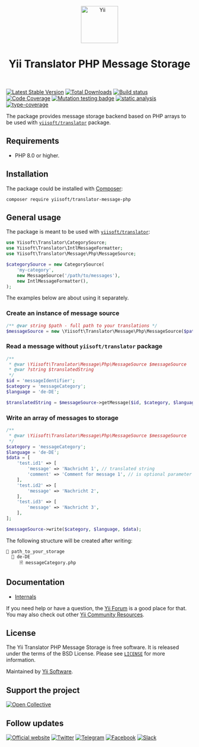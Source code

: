 <p align="center">
    <a href="https://github.com/yiisoft" target="_blank">
        <img src="https://yiisoft.github.io/docs/images/yii_logo.svg" height="100px" alt="Yii">
    </a>
    <h1 align="center">Yii Translator PHP Message Storage</h1>
    <br>
</p>

[![Latest Stable Version](https://poser.pugx.org/yiisoft/translator-message-php/v)](https://packagist.org/packages/yiisoft/translator-message-php)
[![Total Downloads](https://poser.pugx.org/yiisoft/translator-message-php/downloads)](https://packagist.org/packages/yiisoft/translator-message-php)
[![Build status](https://github.com/yiisoft/translator-message-php/workflows/build/badge.svg)](https://github.com/yiisoft/translator-message-php/actions?query=workflow%3Abuild)
[![Code Coverage](https://codecov.io/gh/yiisoft/translator-message-php/branch/master/graph/badge.svg)](https://codecov.io/gh/yiisoft/translator-message-php)
[![Mutation testing badge](https://img.shields.io/endpoint?style=flat&url=https%3A%2F%2Fbadge-api.stryker-mutator.io%2Fgithub.com%2Fyiisoft%2Ftranslator-message-php%2Fmaster)](https://dashboard.stryker-mutator.io/reports/github.com/yiisoft/translator-message-php/master)
[![static analysis](https://github.com/yiisoft/translator-message-php/workflows/static%20analysis/badge.svg)](https://github.com/yiisoft/translator-message-php/actions?query=workflow%3A%22static+analysis%22)
[![type-coverage](https://shepherd.dev/github/yiisoft/translator-message-php/coverage.svg)](https://shepherd.dev/github/yiisoft/translator-message-php)

The package provides message storage backend based on PHP arrays to be used with [`yiisoft/translator`](https://github.com/yiisoft/translator) package.

## Requirements

- PHP 8.0 or higher.

## Installation

The package could be installed with [Composer](https://getcomposer.org):

```shell
composer require yiisoft/translator-message-php
```

## General usage

The package is meant to be used with [`yiisoft/translator`](https://github.com/yiisoft/translator):

```php
use Yiisoft\Translator\CategorySource;
use Yiisoft\Translator\IntlMessageFormatter;
use Yiisoft\Translator\Message\Php\MessageSource;

$categorySource = new CategorySource(
    'my-category',
    new MessageSource('/path/to/messages'),
    new IntlMessageFormatter(),
);
```

The examples below are about using it separately.

### Create an instance of message source

```php
/** @var string $path - full path to your translations */
$messageSource = new \Yiisoft\Translator\Message\Php\MessageSource($path);
```

### Read a message without `yiisoft/translator` package

```php
/** 
 * @var \Yiisoft\Translator\Message\Php\MessageSource $messageSource
 * @var ?string $translatedString
 */
$id = 'messageIdentifier';
$category = 'messageCategory';
$language = 'de-DE';

$translatedString = $messageSource->getMessage($id, $category, $language);
```

### Write an array of messages to storage

```php
/** 
 * @var \Yiisoft\Translator\Message\Php\MessageSource $messageSource
 */
$category = 'messageCategory';
$language = 'de-DE';
$data = [
    'test.id1' => [
        'message' => 'Nachricht 1', // translated string
        'comment' => 'Comment for message 1', // is optional parameter for save extra metadata
    ],
    'test.id2' => [
        'message' => 'Nachricht 2',
    ],
    'test.id3' => [
        'message' => 'Nachricht 3',
    ],
];

$messageSource->write($category, $language, $data);
```

The following structure will be created after writing:

```
📁 path_to_your_storage
  📁 de-DE
     🗎 messageCategory.php
```

## Documentation

- [Internals](docs/internals.md)

If you need help or have a question, the [Yii Forum](https://forum.yiiframework.com/c/yii-3-0/63) is a good place for that.
You may also check out other [Yii Community Resources](https://www.yiiframework.com/community).

## License

The Yii Translator PHP Message Storage is free software. It is released under the terms of the BSD License.
Please see [`LICENSE`](./LICENSE.md) for more information.

Maintained by [Yii Software](https://www.yiiframework.com/).

## Support the project

[![Open Collective](https://img.shields.io/badge/Open%20Collective-sponsor-7eadf1?logo=open%20collective&logoColor=7eadf1&labelColor=555555)](https://opencollective.com/yiisoft)

## Follow updates

[![Official website](https://img.shields.io/badge/Powered_by-Yii_Framework-green.svg?style=flat)](https://www.yiiframework.com/)
[![Twitter](https://img.shields.io/badge/twitter-follow-1DA1F2?logo=twitter&logoColor=1DA1F2&labelColor=555555?style=flat)](https://twitter.com/yiiframework)
[![Telegram](https://img.shields.io/badge/telegram-join-1DA1F2?style=flat&logo=telegram)](https://t.me/yii3en)
[![Facebook](https://img.shields.io/badge/facebook-join-1DA1F2?style=flat&logo=facebook&logoColor=ffffff)](https://www.facebook.com/groups/yiitalk)
[![Slack](https://img.shields.io/badge/slack-join-1DA1F2?style=flat&logo=slack)](https://yiiframework.com/go/slack)
